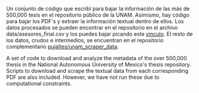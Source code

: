 Un conjunto de código que escribí para bajar la información de las más de 500,000 tesis en el repositorio público de la UNAM. Asimismo, hay código para bajar los PDF's y extraer la información textual dentro de ellos. Los datos procesados se pueden encontrar en el repositorio en el archivo data/asesores_final.csv y los puedes bajar picando este [vínculo](https://github.com/pujaltes/unam_scraper/raw/main/data/asesores_final.csv). El resto de los datos, crudos e intermedios, se encuentran en el repositorio complementario [pujaltes/unam_scraper_data](https://github.com/pujaltes/unam_scraper_data).

A set of code to download and analyze the metadata of the over 500,000 thesis in the National Autonomous University of Mexico's thesis repository. Scripts to download and scrape the textual data from each corresponding PDF are also included. However, we have not run these due to computational constraints.
